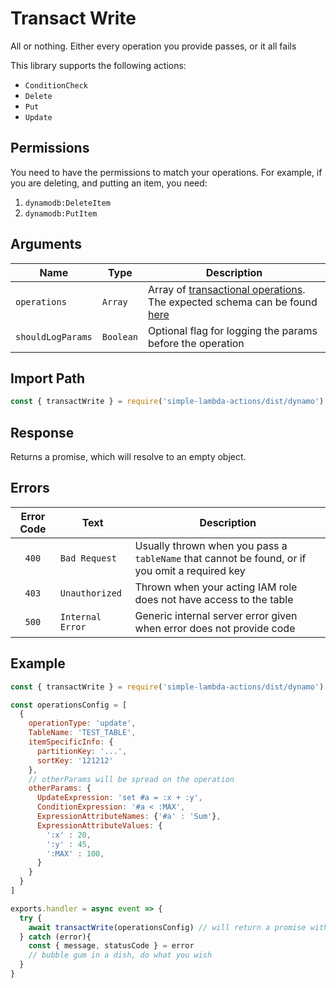 # Transact Write

All or nothing. Either every operation you provide passes, or it all fails

This library supports the following actions:

- `ConditionCheck`
- `Delete`
- `Put`
- `Update`

## Permissions

You need to have the permissions to match your operations. For example, if you are deleting, and putting an item, you need:

1. `dynamodb:DeleteItem`
2. `dynamodb:PutItem`


## Arguments

| Name | Type | Description |
| --- | --- | --- |
| `operations` | `Array` | Array of [transactional operations](https://docs.aws.amazon.com/AWSJavaScriptSDK/latest/AWS/DynamoDB/DocumentClient.html#transactWrite-property). The expected schema can be found [here](../extras/dynamo/schemas#transact-write-schema) |
| `shouldLogParams` | `Boolean` | Optional flag for logging the params before the operation |

## Import Path

```js
const { transactWrite } = require('simple-lambda-actions/dist/dynamo')
```

## Response

Returns a promise, which will resolve to an empty object.

## Errors

| Error Code | Text | Description |
| :---: | --- | --- |
| `400` | `Bad Request` | Usually thrown when you pass a `tableName` that cannot be found, or if you omit a required key |
| `403` | `Unauthorized` | Thrown when your acting IAM role does not have access to the table |
| `500` | `Internal Error` | Generic internal server error given when error does not provide code |

## Example

```js
const { transactWrite } = require('simple-lambda-actions/dist/dynamo')

const operationsConfig = [
  {
    operationType: 'update',
    TableName: 'TEST_TABLE',
    itemSpecificInfo: {
      partitionKey: '...',
      sortKey: '121212'
    },
    // otherParams will be spread on the operation
    otherParams: {
      UpdateExpression: 'set #a = :x + :y',
      ConditionExpression: '#a < :MAX',
      ExpressionAttributeNames: {'#a' : 'Sum'},
      ExpressionAttributeValues: {
        ':x' : 20,
        ':y' : 45,
        ':MAX' : 100,
      }
    }
  }
]

exports.handler = async event => {
  try {
    await transactWrite(operationsConfig) // will return a promise with an empty object
  } catch (error){
    const { message, statusCode } = error
    // bubble gum in a dish, do what you wish
  }
}
```
